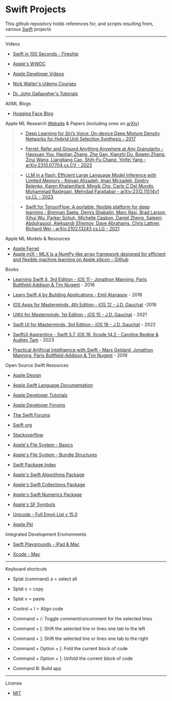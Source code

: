 # Swift Projects

This github repository holds references for, and scripts resulting from, various [Swift](https://www.apple.com/swift/) projects  

- - - -

Videos

* [Swift in 100 Seconds - Fireship](https://youtu.be/nAchMctX4YA?si=pcjche84IyvLPXIQ)

* [Apple's WWDC](https://developer.apple.com/wwdc22/)

* [Apple Developer Videos](https://developer.apple.com/videos/all-videos/)

* [Nick Walter's Udemy Courses](https://www.udemy.com/user/nicholaswalter2/)

* [Dr. John Gallaugher's Tutorials](https://gallaugher.com)

AI/ML Blogs
  
* [Hugging Face Blog](https://huggingface.co/blog)

Apple ML Research [Website](https://machinelearning.apple.com) & Papers (including ones on [arXiv](https://arxiv.org))

> * [Deep Learning for Siri’s Voice: On-device Deep Mixture Density Networks for Hybrid Unit Selection Synthesis - 2017](https://machinelearning.apple.com/research/siri-voices)

> * [Ferret: Refer and Ground Anything Anywhere at Any Granularity - Haoxuan You, Haotian Zhang, Zhe Gan, Xianzhi Du, Bowen Zhang, Zirui Wang, Liangliang Cao, Shih-Fu Chang, Yinfei Yang - arXiv:2310.07704 cs.CV - 2023](https://arxiv.org/abs/2310.07704)

> * [LLM in a flash: Efficient Large Language Model Inference with Limited Memory - Keivan Alizadeh, Iman Mirzadeh, Dmitry Belenko, Karen Khatamifard, Minsik Cho, Carlo C Del Mundo, Mohammad Rastegari, Mehrdad Farajtabar - arXiv:2312.11514v1 cs.CL - 2023](https://doi.org/10.48550/arXiv.2312.11514)

> * [Swift for TensorFlow: A portable, flexible platform for deep learning - Brennan Saeta, Denys Shabalin, Marc Rasi, Brad Larson, Xihui Wu, Parker Schuh, Michelle Casbon, Daniel Zheng, Saleem Abdulrasool, Aleksandr Efremov, Dave Abrahams, Chris Lattner, Richard Wei - arXiv:2102.13243 cs.LG - 2021](https://arxiv.org/abs/2102.13243) 

Apple ML Models & Resources

* [Apple Ferret](https://github.com/apple/ml-ferret)
* [Apple mlX - MLX is a NumPy-like array framework designed for efficient and flexible machine learning on Apple silicon - Github](https://ml-explore.github.io/mlx/build/html/index.html)

Books

* [Learning Swift 4, 3rd Edition - iOS 11 - Jonathon Manning, Paris Buttfield-Addison & Tim Nugent](https://www.oreilly.com/library/view/learning-swift-3rd/9781491987568/) - 2018

* [Learn Swift 4 by Building Applications - Emil Atanasov](https://www.packtpub.com/product/learn-swift-by-building-applications/9781786463920) - 2018

* [IOS Apps for Masterminds, 4th Edition - iOS 12 - J.D. Gauchat](https://www.formasterminds.com/books.php) -2018

* [UIKit for Masterminds, 1st Edition - iOS 15 - J.D. Gauchat](https://www.formasterminds.com/uikit_for_masterminds/) - 2021

* [Swift UI for Masterminds, 3rd Edition - iOS 16 - J.D. Gauchat](https://www.formasterminds.com/books.php) - 2022

* [SwiftUI Apprentice - Swift 5.7, iOS 16, Xcode 14.2 - Caroline Begbie & Audrey Tam](https://www.kodeco.com/books/swiftui-apprentice) - 2023

* [Practical Artificial Intelligence with Swift - Mars Geldard, Jonathon Manning, Paris Buttfield-Addison & Tim Nugent](https://www.oreilly.com/library/view/practical-artificial-intelligence/9781492044802/) - 2019

Open Source Swift Resources

* [Apple Design](https://developer.apple.com/design/)

* [Apple Swift Language Documentation](https://docs.swift.org/swift-book/documentation/the-swift-programming-language/)

* [Apple Developer Tutorials](https://developer.apple.com/tutorials/app-dev-training)

* [Apple Developer Forums](https://developer.apple.com/forums/)

* [The Swift Forums](https://forums.swift.org)

* [Swift org](https://www.swift.org)

* [Stackoverflow](https://stackoverflow.com/questions/tagged/swift)

* [Apple's File System - Basics](https://developer.apple.com/library/archive/documentation/FileManagement/Conceptual/FileSystemProgrammingGuide/FileSystemOverview/FileSystemOverview.html#//apple_ref/doc/uid/TP40010672-CH2-SW12)

* [Apple's File System - Bundle Structures](https://developer.apple.com/library/archive/documentation/CoreFoundation/Conceptual/CFBundles/BundleTypes/BundleTypes.html#//apple_ref/doc/uid/10000123i-CH101-SW13)

* [Swift Package Index](https://swiftpackageindex.com)

* [Apple's Swift Algorithms Package](https://github.com/apple/swift-algorithms)

* [Apple's Swift Collections Package](https://github.com/apple/swift-collections)

* [Apple's Swift Numerics Package](https://github.com/apple/swift-numerics)

* [Apple's SF Symbols](https://developer.apple.com/sf-symbols/)

* [Unicode - Full Emoji List v 15.0](https://unicode.org/emoji/charts/full-emoji-list.html)

* [Apple Pkl](https://github.com/apple/pkl?tab=readme-ov-file)

Integrated Development Environments

* [Swift Playgrounds - iPad & Mac](https://www.apple.com/swift/playgrounds/)

* [Xcode - Mac](https://developer.apple.com/xcode/)

- - - -

Keyboard shortcuts

* Splat (command) a = select all
* Splat c = copy
* Splat v = paste

* Control + I = Align code

* Command + /: Toggle comment/uncomment for the selected lines
* Command + [: Shift the selected line or lines one tab to the left
* Command + ]: Shift the selected line or lines one tab to the right
* Command + Option + [: Fold the current block of code
* Command + Option + ]: Unfold the current block of code
* Command B: Build app

- - - -

License

* [MIT](https://choosealicense.com/licenses/mit/)
